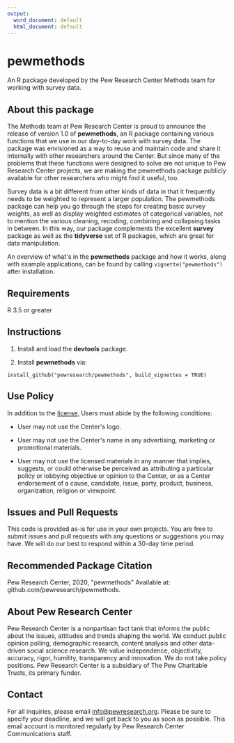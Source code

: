 ```yaml
---
output:
  word_document: default
  html_document: default
---
```

# pewmethods

An R package developed by the Pew Research Center Methods team for working with survey data.

## About this package

The Methods team at Pew Research Center is proud to announce the release of version 1.0 of **pewmethods**, an R package containing various functions that we use in our day-to-day work with survey data. The package was envisioned as a way to reuse and maintain code and share it internally with other researchers around the Center. But since many of the problems that these functions were designed to solve are not unique to Pew Research Center projects, we are making the pewmethods package publicly available for other researchers who might find it useful, too. 

Survey data is a bit different from other kinds of data in that it frequently needs to be weighted to represent a larger population. The pewmethods package can help you go through the steps for creating basic survey weights, as well as display weighted estimates of categorical variables, not to mention the various cleaning, recoding, combining and collapsing tasks in between. In this way, our package complements the excellent **survey** package as well as the **tidyverse** set of R packages, which are great for data manipulation.

An overview of what's in the **pewmethods** package and how it works, along with example applications, can be found by calling ```vignette("pewmethods")``` after installation.  

## Requirements 

R 3.5 or greater

## Instructions

1. Install and load the **devtools** package.

2. Install **pewmethods** via:  

```install_github("pewresearch/pewmethods", build_vignettes = TRUE)```

## Use Policy

In addition to the [license](https://github.com/pewresearch/pewmethods/blob/master/LICENSE), Users must abide by the following conditions:

* User may not use the Center's logo.  

* User may not use the Center's name in any advertising, marketing or promotional materials.  

* User may not use the licensed materials in any manner that implies, suggests, or could otherwise be perceived as attributing a particular policy or lobbying objective or opinion to the Center, or as a Center endorsement of a cause, candidate, issue, party, product, business, organization, religion or viewpoint.  

## Issues and Pull Requests
This code is provided as-is for use in your own projects. You are free to submit issues and pull requests with any questions or suggestions you may have. We will do our best to respond within a 30-day time period.  

## Recommended Package Citation
Pew Research Center, 2020, "pewmethods" Available at: github.com/pewresearch/pewmethods. 

## About Pew Research Center

Pew Research Center is a nonpartisan fact tank that informs the public about the issues, attitudes and trends shaping the world. We conduct public opinion polling, demographic research, content analysis and other data-driven social science research. We value independence, objectivity, accuracy, rigor, humility, transparency and innovation. We do not take policy positions. Pew Research Center is a subsidiary of The Pew Charitable Trusts, its primary funder.

## Contact
For all inquiries, please email info@pewresearch.org. Please be sure to specify your deadline, and we will get back to you as soon as possible. This email account is monitored regularly by Pew Research Center Communications staff.

